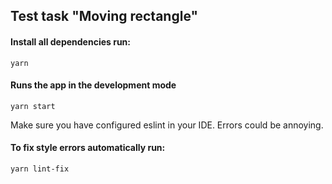 ## Test task "Moving rectangle"

#### Install all dependencies run:
```
yarn
```

####  Runs the app in the development mode
```
yarn start
```

Make sure you have configured eslint in your IDE. Errors could be annoying.
#### To fix style errors automatically run:
```
yarn lint-fix
```
